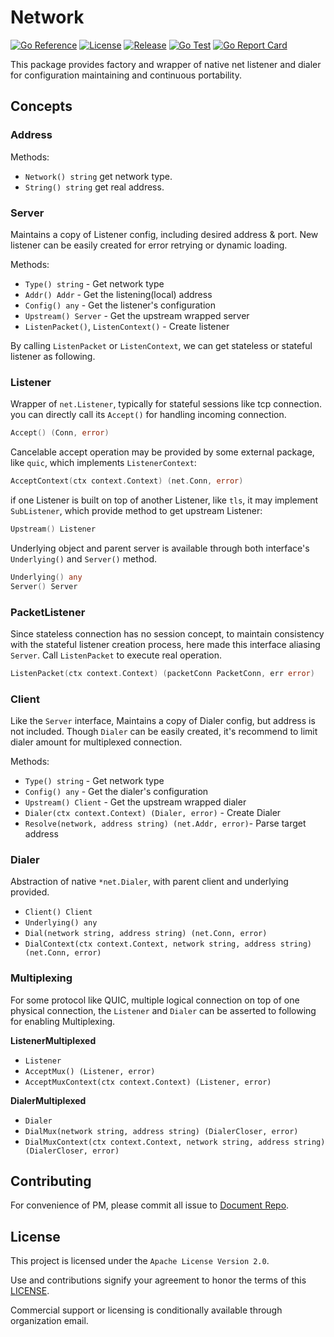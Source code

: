 # Network

[![Go Reference](https://pkg.go.dev/badge/github.com/go-haru/network.svg)](https://pkg.go.dev/github.com/go-haru/network)
[![License](https://img.shields.io/github/license/go-haru/network)](./LICENSE)
[![Release](https://img.shields.io/github/v/release/go-haru/network.svg?style=flat-square)](https://github.com/go-haru/network/releases)
[![Go Test](https://github.com/go-haru/network/actions/workflows/go.yml/badge.svg)](https://github.com/go-haru/network/actions)
[![Go Report Card](https://goreportcard.com/badge/github.com/go-haru/network)](https://goreportcard.com/report/github.com/go-haru/network)

This package provides factory and wrapper of native net listener and dialer for configuration maintaining and continuous portability.

## Concepts

### Address

Methods:
- `Network() string` get network type.
- `String() string` get real address.

### Server
Maintains a copy of Listener config, including desired address & port. New listener can be easily created for error retrying or dynamic loading.

Methods:
- `Type() string` - Get network type
- `Addr() Addr` - Get the listening(local) address
- `Config() any` - Get the listener's configuration
- `Upstream() Server` - Get the upstream wrapped server
- `ListenPacket()`, `ListenContext()` - Create listener

By calling `ListenPacket` or `ListenContext`, we can get stateless or stateful listener as following.

### Listener

Wrapper of `net.Listener`, typically for stateful sessions like tcp connection. you can directly call its `Accept()` for handling incoming connection.

```go
Accept() (Conn, error)
```

Cancelable accept operation may be provided by some external package, like `quic`, which implements `ListenerContext`:

```go
AcceptContext(ctx context.Context) (net.Conn, error)
```

if one Listener is built on top of another Listener, like `tls`, it may implement `SubListener`, which provide method to get upstream Listener:

```go
Upstream() Listener
```

Underlying object and parent server is available through both interface's `Underlying()` and `Server()` method.

```go
Underlying() any
Server() Server
```

### PacketListener

Since stateless connection has no session concept, to maintain consistency with the stateful listener creation process, here made this interface aliasing `Server`. Call `ListenPacket` to execute real operation.

```go
ListenPacket(ctx context.Context) (packetConn PacketConn, err error)
```

### Client
Like the `Server` interface, Maintains a copy of Dialer config, but address is not included. Though `Dialer` can be easily created, it's recommend to limit dialer amount for multiplexed connection.

Methods:
- `Type() string` - Get network type
- `Config() any` - Get the dialer's configuration
- `Upstream() Client` - Get the upstream wrapped dialer
- `Dialer(ctx context.Context) (Dialer, error)` - Create Dialer
- `Resolve(network, address string) (net.Addr, error)`- Parse target address

### Dialer

Abstraction of native `*net.Dialer`, with parent client and underlying provided.

- `Client() Client`
- `Underlying() any`
- `Dial(network string, address string) (net.Conn, error)`
- `DialContext(ctx context.Context, network string, address string) (net.Conn, error)`

### Multiplexing

For some protocol like QUIC, multiple logical connection on top of one physical connection, the `Listener` and `Dialer` can be asserted to following for enabling Multiplexing.

**ListenerMultiplexed**
- `Listener`
- `AcceptMux() (Listener, error)`
- `AcceptMuxContext(ctx context.Context) (Listener, error)`


**DialerMultiplexed**
- `Dialer`
- `DialMux(network string, address string) (DialerCloser, error)`
- `DialMuxContext(ctx context.Context, network string, address string) (DialerCloser, error)`


## Contributing

For convenience of PM, please commit all issue to [Document Repo](https://github.com/go-haru/go-haru/issues).

## License

This project is licensed under the `Apache License Version 2.0`.

Use and contributions signify your agreement to honor the terms of this [LICENSE](./LICENSE).

Commercial support or licensing is conditionally available through organization email.
